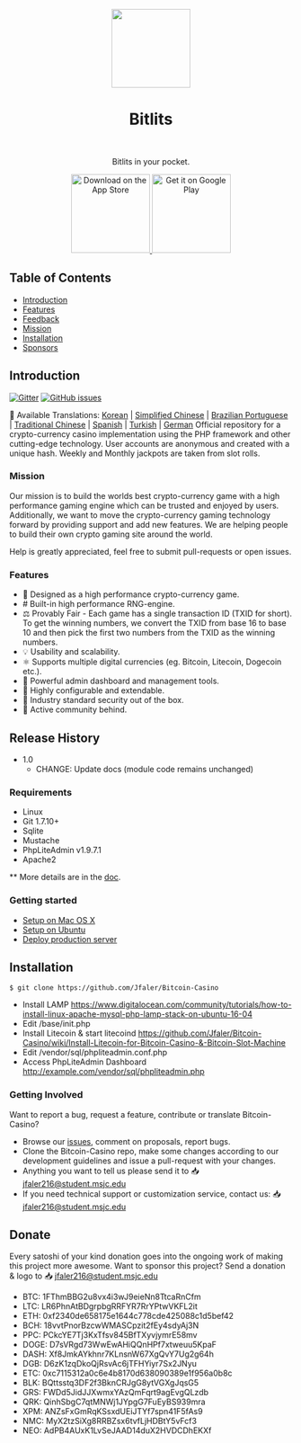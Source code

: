 <p align="center">
<img src="https://i.postimg.cc/HLmRx2My/logo.png" width="140" align="center">
  </p>
<h1 align="center"> Bitlits </h1> <br>
<p align="center">
  <a href="https://doge.litecoinslotmachine.com">
  </a>
</p>

<p align="center">
  Bitlits in your pocket.
</p>

<p align="center">
  <a href="https://itunes.apple.com/us/app/">
    <img alt="Download on the App Store" title="App Store" src="http://i.imgur.com/0n2zqHD.png" width="140">
  </a>

  <a href="https://play.google.com/store/apps/details?id=io.gonative.android.xrwyjq">
    <img alt="Get it on Google Play" title="Google Play" src="http://i.imgur.com/mtGRPuM.png" width="140">
  </a>
</p>

## Table of Contents

- [Introduction](#introduction)
- [Features](#features)
- [Feedback](#getting-involved)
- [Mission](#mission)
- [Installation](#installation)
- [Sponsors](#donate)

## Introduction
[![Gitter](https://badges.gitter.im/Join%20Chat.svg)](https://gitter.im/altcoincasino/Lobby?utm_source=share-link&utm_medium=link&utm_campaign=share-link)
[![GitHub issues](https://img.shields.io/github/issues/Jfaler/bitcoin-casino.svg)](https://github.com/Jfaler/Bitcoin-Slot-Machine/issues)

:memo: Available Translations: [Korean](https://github.com/Jfaler/bitcoin-casino/blob/master/doc/KO_README.md) | [Simplified Chinese](https://github.com/Jfaler/bitcoin-casino/blob/master/doc/) | [Brazilian Portuguese](https://github.com/Jfaler/bitcoin-casino/blob/master/doc/) | [Traditional Chinese](https://github.com/Jfaler/bitcoin-casino/blob/master/doc/) | [Spanish](https://github.com/Jfaler/bitcoin-casino/blob/master/doc/) | [Turkish](https://github.com/Jfaler/bitcoin-casino/blob/master/doc/) | [German](https://github.com/Jfaler/bitcoin-casino/blob/master/doc/)
Official repository for a crypto-currency casino implementation using the PHP framework and other cutting-edge technology. User accounts are anonymous and created with a unique hash. Weekly and Monthly jackpots are taken from slot rolls.

### Mission

Our mission is to build the worlds best crypto-currency game with a high performance gaming engine which can be trusted and enjoyed by users. Additionally, we want to move the crypto-currency gaming technology forward by providing support and add new features. We are helping people to build their own crypto gaming site around the world.

Help is greatly appreciated, feel free to submit pull-requests or open issues.

### Features

* 🎰 Designed as a high performance crypto-currency game.
* #️ Built-in high performance RNG-engine.
* ⚖️ Provably Fair - Each game has a single transaction ID (TXID for short). To get the winning numbers, we convert the TXID from base 16 to base 10 and then pick the first two numbers from the TXID as the winning numbers.
* 💡 Usability and scalability.
* ⚛️ Supports multiple digital currencies (eg. Bitcoin, Litecoin, Dogecoin etc.).
* 📖 Powerful admin dashboard and management tools.
* 🔧 Highly configurable and extendable.
* 🔐 Industry standard security out of the box.
* 💬 Active community behind.

## Release History

* 1.0
    * CHANGE: Update docs (module code remains unchanged)


### Requirements

* Linux
* Git 1.7.10+
* Sqlite
* Mustache
* PhpLiteAdmin v1.9.7.1
* Apache2

** More details are in the [doc](doc).

### Getting started

* [Setup on Mac OS X](doc/setup-local-osx.md)
* [Setup on Ubuntu](doc/setup-local-ubuntu.md)
* [Deploy production server](doc/deploy-production-server.md)

## Installation

`
$ git clone https://github.com/Jfaler/Bitcoin-Casino
`
* Install LAMP https://www.digitalocean.com/community/tutorials/how-to-install-linux-apache-mysql-php-lamp-stack-on-ubuntu-16-04
* Edit /base/init.php
* Install Litecoin & start litecoind https://github.com/Jfaler/Bitcoin-Casino/wiki/Install-Litecoin-for-Bitcoin-Casino-&-Bitcoin-Slot-Machine
* Edit /vendor/sql/phpliteadmin.conf.php
* Access PhpLiteAdmin Dashboard http://example.com/vendor/sql/phpliteadmin.php

### Getting Involved

Want to report a bug, request a feature, contribute or translate Bitcoin-Casino?

* Browse our [issues](https://github.com/Jfaler/Bitcoin-Casino/issues), comment on proposals, report bugs.
* Clone the Bitcoin-Casino repo, make some changes according to our development guidelines and issue a pull-request with your changes.
* Anything you want to tell us please send it to 📥 [jfaler216@student.msjc.edu](mailto:jfaler216@student.msjc.edu)
* If you need technical support or customization service, contact us: 📥 [jfaler216@student.msjc.edu](mailto:jfaler216@student.msjc.edu)

## Donate
Every satoshi of your kind donation goes into the ongoing work of making this project more awesome. Want to sponsor this project? Send a donation & logo to 📥 [jfaler216@student.msjc.edu](mailto:jfaler216@student.msjc.edu)

* BTC: 1FThmBBG2u8vx4i3wJ9eieNn8TtcaRnCfm
* LTC: LR6PhnAtBDgrpbgRRFYR7RrYPtwVKFL2it
* ETH: 0xf2340de658175e1644c778cde425088c1d5bef42
* BCH: 18vvtPnorBzcwWMASCpzit2fEy4sdyAj3N
* PPC: PCkcYE7Tj3KxTfsv845BfTXyvjymrE58mv
* DOGE: D7sVRgd73WwEwAHiQQnHPf7xtweuu5KpaF
* DASH: Xf8JmkAYkhnr7KLnsnW67XgQvY7Ug2g64h
* DGB: D6zK1zqDkoQjRsvAc6jTFHYiyr7Sx2JNyu
* ETC: 0xc7115312a0c6e4b8170d638090389e1f956a0b8c
* BLK: BQttsstq3DF2f3BknCRJgG8ytVGXgJqsG5
* GRS: FWDd5JidJJXwmxYAzQmFqrt9agEvgQLzdb
* QRK: QinhSbgC7qtMNWj1JYpgG7FuEyBS939mra
* XPM: ANZsFxGmRqKSsxdUEiJTYf7spn41F5fAs9
* NMC: MyX2tzSiXg8RRBZsx6tvfLjHDBtY5vFcf3
* NEO: AdPB4AUxK1LvSeJAAD14duX2HVDCDhEKXf
